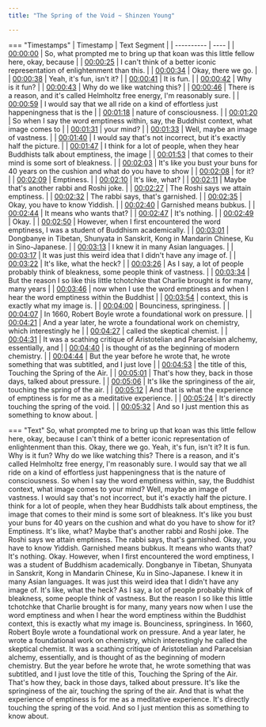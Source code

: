 ```yaml
---
title: "The Spring of the Void ~ Shinzen Young"

---
```

=== "Timestamps"
    | Timestamp | Text Segment |
    | ---------- | ----  |
    | [00:00:00](https://www.youtube.com/watch?v=ZUjCGG31YSo&t=0) |  So, what prompted me to bring up that koan was this little fellow here, okay, because |
    | [00:00:25](https://www.youtube.com/watch?v=ZUjCGG31YSo&t=25) |  I can't think of a better iconic representation of enlightenment than this. |
    | [00:00:34](https://www.youtube.com/watch?v=ZUjCGG31YSo&t=34) |  Okay, there we go. |
    | [00:00:38](https://www.youtube.com/watch?v=ZUjCGG31YSo&t=38) |  Yeah, it's fun, isn't it? |
    | [00:00:41](https://www.youtube.com/watch?v=ZUjCGG31YSo&t=41) |  It is fun. |
    | [00:00:42](https://www.youtube.com/watch?v=ZUjCGG31YSo&t=42) |  Why is it fun? |
    | [00:00:43](https://www.youtube.com/watch?v=ZUjCGG31YSo&t=43) |  Why do we like watching this? |
    | [00:00:46](https://www.youtube.com/watch?v=ZUjCGG31YSo&t=46) |  There is a reason, and it's called Helmholtz free energy, I'm reasonably sure. |
    | [00:00:59](https://www.youtube.com/watch?v=ZUjCGG31YSo&t=59) |  I would say that we all ride on a kind of effortless just happeningness that is the |
    | [00:01:18](https://www.youtube.com/watch?v=ZUjCGG31YSo&t=78) |  nature of consciousness. |
    | [00:01:20](https://www.youtube.com/watch?v=ZUjCGG31YSo&t=80) |  So when I say the word emptiness within, say, the Buddhist context, what image comes to |
    | [00:01:31](https://www.youtube.com/watch?v=ZUjCGG31YSo&t=91) |  your mind? |
    | [00:01:33](https://www.youtube.com/watch?v=ZUjCGG31YSo&t=93) |  Well, maybe an image of vastness. |
    | [00:01:40](https://www.youtube.com/watch?v=ZUjCGG31YSo&t=100) |  I would say that's not incorrect, but it's exactly half the picture. |
    | [00:01:47](https://www.youtube.com/watch?v=ZUjCGG31YSo&t=107) |  I think for a lot of people, when they hear Buddhists talk about emptiness, the image |
    | [00:01:53](https://www.youtube.com/watch?v=ZUjCGG31YSo&t=113) |  that comes to their mind is some sort of bleakness. |
    | [00:02:03](https://www.youtube.com/watch?v=ZUjCGG31YSo&t=123) |  It's like you bust your buns for 40 years on the cushion and what do you have to show |
    | [00:02:08](https://www.youtube.com/watch?v=ZUjCGG31YSo&t=128) |  for it? |
    | [00:02:09](https://www.youtube.com/watch?v=ZUjCGG31YSo&t=129) |  Emptiness. |
    | [00:02:10](https://www.youtube.com/watch?v=ZUjCGG31YSo&t=130) |  It's like, what? |
    | [00:02:11](https://www.youtube.com/watch?v=ZUjCGG31YSo&t=131) |  Maybe that's another rabbi and Roshi joke. |
    | [00:02:27](https://www.youtube.com/watch?v=ZUjCGG31YSo&t=147) |  The Roshi says we attain emptiness. |
    | [00:02:32](https://www.youtube.com/watch?v=ZUjCGG31YSo&t=152) |  The rabbi says, that's garnished. |
    | [00:02:35](https://www.youtube.com/watch?v=ZUjCGG31YSo&t=155) |  Okay, you have to know Yiddish. |
    | [00:02:40](https://www.youtube.com/watch?v=ZUjCGG31YSo&t=160) |  Garnished means bubkus. |
    | [00:02:44](https://www.youtube.com/watch?v=ZUjCGG31YSo&t=164) |  It means who wants that? |
    | [00:02:47](https://www.youtube.com/watch?v=ZUjCGG31YSo&t=167) |  It's nothing. |
    | [00:02:49](https://www.youtube.com/watch?v=ZUjCGG31YSo&t=169) |  Okay. |
    | [00:02:50](https://www.youtube.com/watch?v=ZUjCGG31YSo&t=170) |  However, when I first encountered the word emptiness, I was a student of Buddhism academically. |
    | [00:03:01](https://www.youtube.com/watch?v=ZUjCGG31YSo&t=181) |  Dongbanye in Tibetan, Shunyata in Sanskrit, Kong in Mandarin Chinese, Ku in Sino-Japanese. |
    | [00:03:13](https://www.youtube.com/watch?v=ZUjCGG31YSo&t=193) |  I knew it in many Asian languages. |
    | [00:03:17](https://www.youtube.com/watch?v=ZUjCGG31YSo&t=197) |  It was just this weird idea that I didn't have any image of. |
    | [00:03:22](https://www.youtube.com/watch?v=ZUjCGG31YSo&t=202) |  It's like, what the heck? |
    | [00:03:26](https://www.youtube.com/watch?v=ZUjCGG31YSo&t=206) |  As I say, a lot of people probably think of bleakness, some people think of vastness. |
    | [00:03:34](https://www.youtube.com/watch?v=ZUjCGG31YSo&t=214) |  But the reason I so like this little tchotchke that Charlie brought is for many, many years |
    | [00:03:46](https://www.youtube.com/watch?v=ZUjCGG31YSo&t=226) |  now when I use the word emptiness and when I hear the word emptiness within the Buddhist |
    | [00:03:54](https://www.youtube.com/watch?v=ZUjCGG31YSo&t=234) |  context, this is exactly what my image is. |
    | [00:04:00](https://www.youtube.com/watch?v=ZUjCGG31YSo&t=240) |  Bounciness, springiness. |
    | [00:04:07](https://www.youtube.com/watch?v=ZUjCGG31YSo&t=247) |  In 1660, Robert Boyle wrote a foundational work on pressure. |
    | [00:04:21](https://www.youtube.com/watch?v=ZUjCGG31YSo&t=261) |  And a year later, he wrote a foundational work on chemistry, which interestingly he |
    | [00:04:27](https://www.youtube.com/watch?v=ZUjCGG31YSo&t=267) |  called the skeptical chemist. |
    | [00:04:31](https://www.youtube.com/watch?v=ZUjCGG31YSo&t=271) |  It was a scathing critique of Aristotelian and Paracelsian alchemy, essentially, and |
    | [00:04:40](https://www.youtube.com/watch?v=ZUjCGG31YSo&t=280) |  is thought of as the beginning of modern chemistry. |
    | [00:04:44](https://www.youtube.com/watch?v=ZUjCGG31YSo&t=284) |  But the year before he wrote that, he wrote something that was subtitled, and I just love |
    | [00:04:53](https://www.youtube.com/watch?v=ZUjCGG31YSo&t=293) |  the title of this, Touching the Spring of the Air. |
    | [00:05:01](https://www.youtube.com/watch?v=ZUjCGG31YSo&t=301) |  That's how they, back in those days, talked about pressure. |
    | [00:05:06](https://www.youtube.com/watch?v=ZUjCGG31YSo&t=306) |  It's like the springiness of the air, touching the spring of the air. |
    | [00:05:12](https://www.youtube.com/watch?v=ZUjCGG31YSo&t=312) |  And that is what the experience of emptiness is for me as a meditative experience. |
    | [00:05:24](https://www.youtube.com/watch?v=ZUjCGG31YSo&t=324) |  It's directly touching the spring of the void. |
    | [00:05:32](https://www.youtube.com/watch?v=ZUjCGG31YSo&t=332) |  And so I just mention this as something to know about. |

=== "Text"
     So, what prompted me to bring up that koan was this little fellow here, okay, because I can't think of a better iconic representation of enlightenment than this. Okay, there we go. Yeah, it's fun, isn't it? It is fun. Why is it fun? Why do we like watching this? There is a reason, and it's called Helmholtz free energy, I'm reasonably sure. I would say that we all ride on a kind of effortless just happeningness that is the nature of consciousness. So when I say the word emptiness within, say, the Buddhist context, what image comes to your mind? Well, maybe an image of vastness. I would say that's not incorrect, but it's exactly half the picture. I think for a lot of people, when they hear Buddhists talk about emptiness, the image that comes to their mind is some sort of bleakness. It's like you bust your buns for 40 years on the cushion and what do you have to show for it? Emptiness. It's like, what? Maybe that's another rabbi and Roshi joke. The Roshi says we attain emptiness. The rabbi says, that's garnished. Okay, you have to know Yiddish. Garnished means bubkus. It means who wants that? It's nothing. Okay. However, when I first encountered the word emptiness, I was a student of Buddhism academically. Dongbanye in Tibetan, Shunyata in Sanskrit, Kong in Mandarin Chinese, Ku in Sino-Japanese. I knew it in many Asian languages. It was just this weird idea that I didn't have any image of. It's like, what the heck? As I say, a lot of people probably think of bleakness, some people think of vastness. But the reason I so like this little tchotchke that Charlie brought is for many, many years now when I use the word emptiness and when I hear the word emptiness within the Buddhist context, this is exactly what my image is. Bounciness, springiness. In 1660, Robert Boyle wrote a foundational work on pressure. And a year later, he wrote a foundational work on chemistry, which interestingly he called the skeptical chemist. It was a scathing critique of Aristotelian and Paracelsian alchemy, essentially, and is thought of as the beginning of modern chemistry. But the year before he wrote that, he wrote something that was subtitled, and I just love the title of this, Touching the Spring of the Air. That's how they, back in those days, talked about pressure. It's like the springiness of the air, touching the spring of the air. And that is what the experience of emptiness is for me as a meditative experience. It's directly touching the spring of the void. And so I just mention this as something to know about.